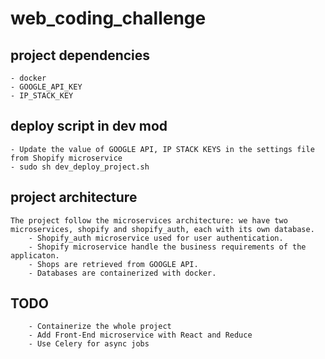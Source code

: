 # web_coding_challenge

## project dependencies 
```
- docker 
- GOOGLE_API_KEY
- IP_STACK_KEY
```

## deploy script in dev mod
```
- Update the value of GOOGLE API, IP STACK KEYS in the settings file from Shopify microservice
- sudo sh dev_deploy_project.sh
```

## project architecture
```
The project follow the microservices architecture: we have two microservices, shopify and shopify_auth, each with its own database.
    - Shopify_auth microservice used for user authentication.
    - Shopify microservice handle the business requirements of the applicaton.
    - Shops are retrieved from GOOGLE API.
    - Databases are containerized with docker.
```

## TODO
```
	- Containerize the whole project
	- Add Front-End microservice with React and Reduce
	- Use Celery for async jobs
```